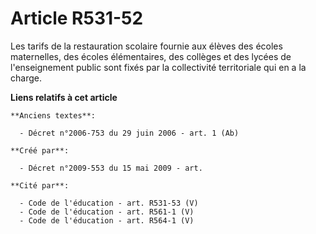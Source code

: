 # Article R531-52

Les tarifs de la restauration scolaire fournie aux élèves des écoles maternelles, des écoles élémentaires, des collèges et
des lycées de l'enseignement public sont fixés par la collectivité territoriale qui en a la charge.

**Liens relatifs à cet article**

	**Anciens textes**:

	  - Décret n°2006-753 du 29 juin 2006 - art. 1 (Ab)

	**Créé par**:

	  - Décret n°2009-553 du 15 mai 2009 - art.

	**Cité par**:

	  - Code de l'éducation - art. R531-53 (V)
	  - Code de l'éducation - art. R561-1 (V)
	  - Code de l'éducation - art. R564-1 (V)

